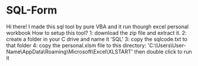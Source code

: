 # SQL-Form
Hi there! I made this sql tool by pure VBA and it run thourgh excel personal workbook
How to setup this tool?
  1: download the zip file and extract it.
  2: create a folder in your C drive and name it 'SQL'
  3: copy the sqlcode.txt to that folder
  4: copy the personal.xlsm file to this directory: 'C:\Users\User-Name\AppData\Roaming\Microsoft\Excel\XLSTART' then double click to run it
